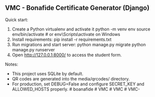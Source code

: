 VMC - Bonafide Certificate Generator (Django)
--------------------------------------------
Quick start:
1. Create a Python virtualenv and activate it
   python -m venv env
   source env/bin/activate   # or env\Scripts\activate on Windows
2. Install requirements:
   pip install -r requirements.txt
3. Run migrations and start server:
   python manage.py migrate
   python manage.py runserver
4. Open http://127.0.0.1:8000/ to access the student form.

Notes:
- This project uses SQLite by default.
- QR codes are generated into the media/qrcodes/ directory.
- For production, set DEBUG=False and configure SECRET_KEY and ALLOWED_HOSTS properly.
#   b o a n a f i d e  
 #   V M C  
 #   V M C  
 #   V M C -  
 